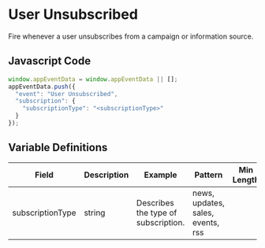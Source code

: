 # User Unsubscribed

Fire whenever a user unsubscribes from a campaign or information source.

## Javascript Code

```js
window.appEventData = window.appEventData || [];
appEventData.push({
  "event": "User Unsubscribed",
  "subscription": {
    "subscriptionType": "<subscriptionType>"
  }
});
```
## Variable Definitions

|Field|Description|Example|Pattern|Min Length|Max Length|Minimum|Maximum|Multiple Of|
| --- | --- | --- | --- | --- | --- | --- | --- | --- |
|subscriptionType|string|Describes the type of subscription.|news, updates, sales, events, rss|